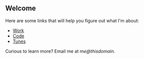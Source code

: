 ## Welcome

Here are some links that will help you figure out what I'm about:

- [Work](https://www.linkedin.com/in/markhall1993/)
- [Code](https://www.github.com/harkmall)
- [Tunes](https://open.spotify.com/user/golfguru_?si=1fa85b4116194a90)

Curious to learn more? Email me at _me@thisdomain_.


